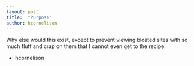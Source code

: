 ```yaml
---
layout: post
title:  "Purpose"
author: hcornelison
---
```


Why else would this exist, except to prevent viewing bloated sites with so much fluff and crap on them that I cannot even get to the recipe.

- hcornelison